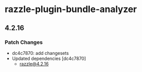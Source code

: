 # razzle-plugin-bundle-analyzer

## 4.2.16

### Patch Changes

- dc4c7870: add changesets
- Updated dependencies [dc4c7870]
  - razzle@4.2.16
